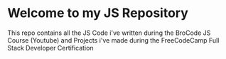 # Welcome to my JS Repository

This repo contains all the JS Code i've written during the BroCode JS Course (Youtube) and Projects i've made during the FreeCodeCamp Full Stack Developer Certification